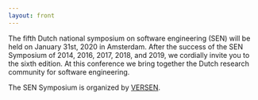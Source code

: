 ```yaml
---
layout: front
---
```


<p class="lead"> 

The fifth Dutch national symposium on software engineering (SEN) will
be held on January 31st, 2020 in Amsterdam. After the success of the
SEN Symposium of 2014, 2016, 2017, 2018, and 2019, we cordially invite
you to the sixth edition. At this conference we bring together the
Dutch research community for software engineering.


The SEN Symposium is organized by <a href="http://www.versen.nl/">VERSEN</a>.


<!--<a href="./posters/index.html">submit a poster/presentation</a> and <a href="./registration/index.html">register for free participation.</a> -->
</p>

